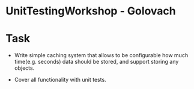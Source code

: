 # UnitTestingWorkshop - Golovach

# Task

- Write simple caching system that allows to be configurable how much time(e.g. seconds) data should be stored, and support storing any objects.

- Cover all functionality with unit tests.
